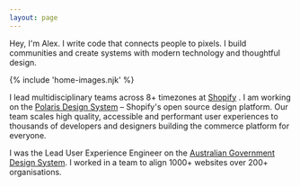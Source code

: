 ```yaml
---
layout: page
---
```

Hey, I'm Alex. I write code that connects people to pixels. I build communities and create systems with modern technology and thoughtful design.

{% include 'home-images.njk' %}

I lead multidisciplinary teams across 8+ timezones at [Shopify](https://shopify.com) . I am working on the [Polaris Design System](https://polaris.shopify.com) – Shopify's open source design platform. Our team scales high quality, accessible and performant user experiences to thousands of developers and designers building the commerce platform for everyone.

I was the Lead User Experience Engineer on the [Australian Government Design System](https://designsystem.gov.au). I worked in a team to align 1000+ websites over 200+ organisations.
